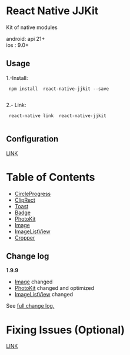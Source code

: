 # React Native JJKit

Kit of native modules

android: api 21+  
ios : 9.0+

## Usage


1.-Install:
```
 npm install  react-native-jjkit --save
	
```

2.- Link:
```
 react-native link  react-native-jjkit
	
```
## Configuration

[LINK](./readmes/config.md)

# Table of Contents

- [CircleProgress](./readmes/CircleProgress.md)
- [ClipRect](./readmes/ClipRect.md)
- [Toast](./readmes/toast.md)
- [Badge](./readmes/badge.md)
- [PhotoKit](./readmes/photokit.md)
- [Image](./readmes/image.md)
- [ImageListView](./readmes/imageListView.md)
- [Cropper](./readmes/cropper.md)

## Change log


**1.9.9**

- [Image](./readmes/image.md) changed
- [PhotoKit](./readmes/photokit.md) changed and optimized
- [ImageListView](./readmes/imageListView.md) changed


See [full change log.](./readmes/changelog.md)

# Fixing Issues (Optional)


[LINK](./readmes/issues.md)
